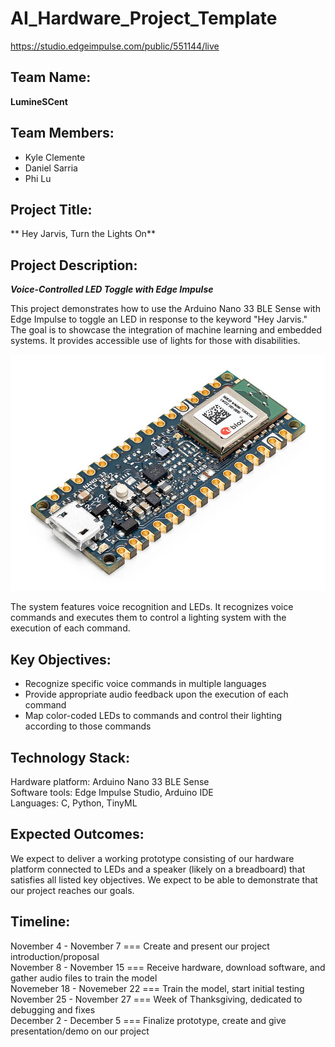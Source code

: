 # AI_Hardware_Project_Template

https://studio.edgeimpulse.com/public/551144/live

## Team Name: 
**LumineSCent**

## Team Members:
- Kyle Clemente
- Daniel Sarria
- Phi Lu

## Project Title:
** Hey Jarvis, Turn the Lights On**

## Project Description:

***Voice-Controlled LED Toggle with Edge Impulse***

This project demonstrates how to use the Arduino Nano 33 BLE Sense with Edge Impulse to toggle an LED in response to the keyword "Hey Jarvis." The goal is to showcase the integration of machine learning and embedded systems. It provides accessible use of lights for those with disabilities. 

![Arduino BLE](https://github.com/hplp/ai-hardware-project-4501-group1/blob/main/FinalProjectReport/arduinoBLE.jpg)

The system features voice recognition and LEDs.
It recognizes voice commands and executes them to control a lighting system with the execution of each command.

## Key Objectives:
- Recognize specific voice commands in multiple languages
- Provide appropriate audio feedback upon the execution of each command
- Map color-coded LEDs to commands and control their lighting according to those commands

## Technology Stack:
Hardware platform: Arduino Nano 33 BLE Sense  
Software tools: Edge Impulse Studio, Arduino IDE  
Languages: C, Python, TinyML  

## Expected Outcomes:
We expect to deliver a working prototype consisting of our hardware platform connected to LEDs and a speaker (likely on a breadboard)
that satisfies all listed key objectives. We expect to be able to demonstrate that our project reaches our goals.

## Timeline:
November 4 - November 7 === Create and present our project introduction/proposal  
November 8 - November 15 === Receive hardware, download software, and gather audio files to train the model  
Novemeber 18 - Novemeber 22 === Train the model, start initial testing  
November 25 - November 27 === Week of Thanksgiving, dedicated to debugging and fixes  
December 2 - December 5 === Finalize prototype, create and give presentation/demo on our project
